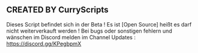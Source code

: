 ## CREATED BY CurryScripts ## 

Dieses Script befindet sich in der Beta !
Es ist [Open Source] heißt es darf nicht weiterverkauft werden ! 
Bei bugs oder sonstigen fehlern und wänschen im Discord melden im Channel Updates : https://discord.gg/KPegbpmX

